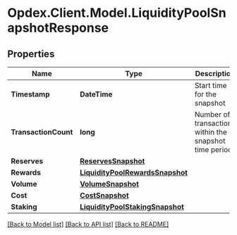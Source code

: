 # Opdex.Client.Model.LiquidityPoolSnapshotResponse

## Properties

Name | Type | Description | Notes
------------ | ------------- | ------------- | -------------
**Timestamp** | **DateTime** | Start time for the snapshot | [optional] 
**TransactionCount** | **long** | Number of transactions within the snapshot time period | [optional] 
**Reserves** | [**ReservesSnapshot**](ReservesSnapshot.md) |  | [optional] 
**Rewards** | [**LiquidityPoolRewardsSnapshot**](LiquidityPoolRewardsSnapshot.md) |  | [optional] 
**Volume** | [**VolumeSnapshot**](VolumeSnapshot.md) |  | [optional] 
**Cost** | [**CostSnapshot**](CostSnapshot.md) |  | [optional] 
**Staking** | [**LiquidityPoolStakingSnapshot**](LiquidityPoolStakingSnapshot.md) |  | [optional] 

[[Back to Model list]](../README.md#documentation-for-models) [[Back to API list]](../README.md#documentation-for-api-endpoints) [[Back to README]](../README.md)

